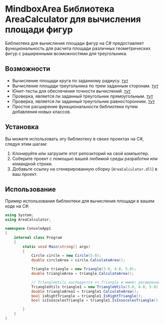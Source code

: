 # MindboxArea Библиотека AreaCalculator для вычисления площади фигур

 
Библиотека для вычисления площади фигур на C# предоставляет функциональность для расчета площади различных геометрических фигур с раширенными возможностями для треугольника. 

## Возможности

- Вычисление площади круга по заданному радиусу. [тут](./AreaCalculator/Implementations/Circle/Circle.cs)
- Вычисление площади треугольника по трем заданным сторонам. [тут](./AreaCalculator/Implementations/Triangle/Triangle.cs)
- Юнит-тесты для обеспечения точности вычислений. [тут](./AreaCalculatorUnitTests/Tests)
- Проверка, является ли заданный треугольник прямоугольным. [тут](./AreaCalculator/Implementations/Triangle/TriangleUtils.cs)
- Проверка, является ли заданный треугольник равносторонним. [тут](./AreaCalculator/Implementations/Triangle/TriangleUtils.cs)
- Простое расширение функциональности библиотеки путем добавления новых классов.

## Установка

Вы можете использовать эту библиотеку в своих проектах на C#, следуя этим шагам:

1. Клонируйте или загрузите этот репозиторий на свой компьютер.
2. Соберите проект с помощью вашей любимой среды разработки или командной строки.
3. Добавьте ссылку на сгенерированную сборку (`AreaCalculator.dll`) в ваш проект.

## Использование

Пример использования библиотеки для вычисления площади в вашем коде на C#:

```csharp
using System;
using AreaCalculator;

namespace ConsoleApp1
{
    internal class Program
    {
        static void Main(string[] args)
        {
            Circle circle = new Circle(5.0);
            double circleArea = circle.CalculateArea();

            Triangle triangle = new Triangle(3.0, 4.0, 5.0);
            double triangleArea = triangle.CalculateArea();

            // TriangleUtils наследуется от Triangle и имеет расширенный фунционал
            TriangleUtils triangle1 = new TriangleUtils(3.0, 4.0, 5.0);
            double triangleArea1 = triangle1.CalculateArea();
            bool isRightTriangle = triangle1.IsRightTriangle();
            bool isIsoscelesTriangle = triangle1.IsIsoscelesTriangle();

        }
    }
}
